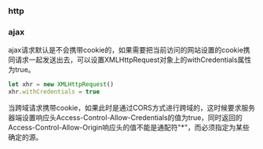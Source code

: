 ### http

### ajax

ajax请求默认是不会携带cookie的，如果需要把当前访问的网站设置的cookie携同请求一起发送出去，可以设置XMLHttpRequest对象上的withCredentials属性为true。

```javascript
let xhr = new XMLHttpRequest()
xhr.withCredentials = true
```

当跨域请求携带cookie，如果此时是通过CORS方式进行跨域的，这时候要求服务器端设置响应头Access-Control-Allow-Credentials的值为true，同时返回的Access-Control-Allow-Origin响应头的值不能是通配符"*"，而必须指定为某些确定的源。